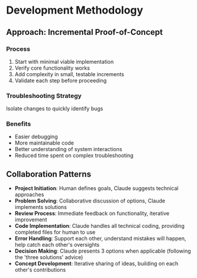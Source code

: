 # Development Methodology

## Approach: Incremental Proof-of-Concept

### Process
1. Start with minimal viable implementation
2. Verify core functionality works
3. Add complexity in small, testable increments
4. Validate each step before proceeding

### Troubleshooting Strategy
Isolate changes to quickly identify bugs

### Benefits
- Easier debugging
- More maintainable code
- Better understanding of system interactions
- Reduced time spent on complex troubleshooting

## Collaboration Patterns
- **Project Initiation**: Human defines goals, Claude suggests technical approaches
- **Problem Solving**: Collaborative discussion of options, Claude implements solutions
- **Review Process**: Immediate feedback on functionality, iterative improvement
- **Code Implementation**: Claude handles all technical coding, providing completed files for human to use
- **Error Handling**: Support each other, understand mistakes will happen, help catch each other's oversights
- **Decision Making**: Claude presents 3 options when applicable (following the 'three solutions' advice)
- **Concept Development**: Iterative sharing of ideas, building on each other's contributions
